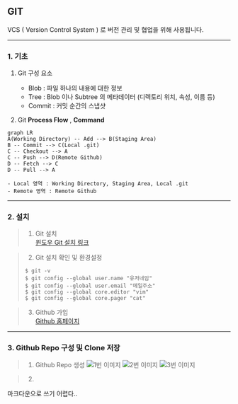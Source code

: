 ## GIT

VCS ( Version Control System ) 로 버전 관리 및 협업을 위해 사용됩니다.

---

### 1. 기초

1. Git 구성 요소
	- Blob : 파일 하나의 내용에 대한 정보
	- Tree : Blob 이나 Subtree 의 메타데이터 (디렉토리 위치, 속성, 이름 등)
	- Commit : 커밋 순간의 스냅샷

2. Git **Process Flow** , **Command**
```mermaid
graph LR
A(Working Directory) -- Add --> B(Staging Area)
B -- Commit --> C(Local .git)
C -- Checkout --> A
C -- Push --> D(Remote Github)
D -- Fetch --> C
D -- Pull --> A

- Local 영역 : Working Directory, Staging Area, Local .git
- Remote 영역 : Remote Github
```

---

### 2. 설치

> 1. Git 설치<br>
> [윈도우 Git 설치 링크](https://gitforwindows.org/)

> 2. Git 설치 확인 및 환경설정
> ```shell
> $ git -v
> $ git config --global user.name "유저네임"
> $ git config --global user.email "메일주소"
> $ git config --global core.editor "vim"
> $ git config --global core.pager "cat"
> ```

> 3. Github 가입 <br/>
> [Github 홈페이지](https://github.com/)

---

### 3. Github Repo 구성 및 Clone 저장

> 1. Github Repo 생성
> ![1번 이미지](https://github.com/lkh55913/TIL/blob/main/git/000%20%EC%9D%B4%EB%AF%B8%EC%A7%80/1.png)
> ![2번 이미지](https://github.com/lkh55913/TIL/blob/main/git/000%20%EC%9D%B4%EB%AF%B8%EC%A7%80/2.png)
> ![3번 이미지](https://github.com/lkh55913/TIL/blob/main/git/000%20%EC%9D%B4%EB%AF%B8%EC%A7%80/3.png)

> 2. 


마크다운으로 쓰기 어렵다..
